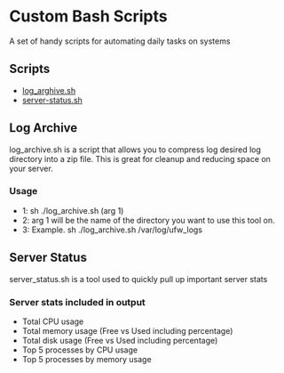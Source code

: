 # Custom Bash Scripts

A set of handy scripts for automating daily tasks on systems

## Scripts

- [log_arghive.sh](#Log-Archive)
- [server-status.sh](#Server-Status)

## Log Archive
<p>log_archive.sh is a script that allows you to compress log desired log directory into a zip file. This is great for cleanup and reducing space on your server.</p>

### Usage
- 1: sh ./log_archive.sh (arg 1)
- 2: arg 1 will be the name of the directory you want to use this tool on.
- 3: Example. sh ./log_archive.sh /var/log/ufw_logs

## Server Status
<p>server_status.sh is a tool used to quickly pull up important server stats</p>

### Server stats included in output
- Total CPU usage
- Total memory usage (Free vs Used including percentage)
- Total disk usage (Free vs Used including percentage)
- Top 5 processes by CPU usage
- Top 5 processes by memory usage

